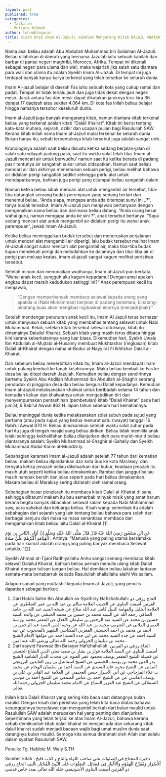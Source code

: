 ```yaml
---
layout: post
published: true
categories:
  - Tazkirah
  - Mutiara Hikmah
author: tehnoblequran
title: Kisah Unik Imam Al-Jazuli sebelum Mengarang Kitab DALAIL KHAIRAT
---
```


Nama asal beliau adalah Abu Abdullah Muhammad bin Sulaiman Al-Jazuli. Beliau dilahirkan di daerah yang bernama Jazulah iaitu sebuah kabilah dan barbar di pantai negeri maghribi, Morocco, Afrika. Tempat ini dikenali sebagai negeri para ulama dan wali, maka wajarlah jika salah satu diantara para wali dan ulama itu adalah Syeikh Imam Al-Jazuli. Di tempat ini juga terdapat banyak karya-karya terkenal yang telah tersebar ke seluruh dunia.

Imam Al-jazuli belajar di daerah Fas iaitu sebuah kota yang cukup ramai dan padat. Tempat ini tidak terlalu jauh dan juga tidak dekat dengan negeri mesir. Jarak antara fas dan mesir dapat dikatakan jaraknya kira-kira 36 derajat 17 daqiqah atau sekitar 4.064 km. Di kota fas inilah beliau belajar hingga namanya tersohor keseluruh dunia.

Imam al-Jazuli juga banyak mengarang kitab, namun diantara kitab terkenal beliau yang terkenal adalah kitab “Dalail Khairat”. Kitab ini berisi tentang kata-kata mutiara, sejarah, dzikir dan ucapan pujian bagi Rasulullah SAW. Kerana kitab inilah nama Imam al-Jazuli mulai terkenal ke seluruh dunia. Bukan hanya itu, sebab terbentuknya kitab tersebut juga adalah sangat unik.

Kronologinya adalah saat beliau disuatu ketika sedang berjalan-jalan di salah satu wilayah padang pasir, saat itu waktu solat telah tiba. Imam al-Jazuli mencari air untuk berwudhu' namun saat itu ketika berada di padang pasir tentunya air sangatlah sukar untuk didapatkan. Namun saat beliau mencari air dan akhirnya menemukan sebuah perigi, beliau melihat bahawa air didalam perigi sangatlah sedikit sehingga perlu alat untuk mendapatkannya, bahkan juga  perigi yang dijumpai beliau sangatlah dalam.

Namun ketika beliau sibuk mencari alat untuk mengambil air tersebut, tiba-tiba datanglah seorang budak perempuan yang sedang berlari dan menemui beliau. “Anda siapa, mengapa anda ada ditempat sunyi ini ..?”, tanya budak tersebut. Imam Al-Jazuli pun menjawab pertanyaan dengan mengenalkan nama beliau dan darimana beliau datang. “Anda orang besar wahai guru, namun mengapa anda ke sini ?”, anak tersebut bertanya. “Saya sedang mencari alat untuk mengambil air didalam perigi itu wahai anak perempuan”, jawab Imam Al-Jazuli.

Ketika beliau meninggalkan budak tersebut dan meneruskan perjalanan untuk mencari alat mengambil air diperigi, lalu budak tersebut melihat Imam Al-Jazuli sangat sukar mencari alat pengambil air, maka tiba-tiba budak itupun mendekati perigi dan meludahkan ke dalamnya dan tiba-tiba air di perigi pun meluap keatas, imam al-jazuli sangat kagum melihat peristiwa tersebut.

Setelah minum dan menunaikan wudhunya, Imam al-Jazuli pun berkata, “Wahai anak kecil, sungguh aku kagum kepadamu! Dengan amal apakah engkau dapat meraih kedudukan setinggi ini?” Anak perempuan kecil itu menjawab,

> “Dengan memperbanyak membaca selawat kepada orang yang apabila ia (Nabi Muhammad) berjalan di padang belantara, binatang-binatang buas akan mengibas-ngibaskan ekornya (menjadi jinak).”

Setelah mendengar penuturan anak kecil itu, Imam Al Jazuli terus bernazar untuk menyusun sebuah kitab yang membahas tentang selawat untuk Nabi Muhammad. Kelak, setelah kitab tersebut selesai ditulisnya, kitab itu dinamainya Dalailul Khairat. Sebuah kitab yang masih terus dibaca hingga kini kerana keberkatannya yang luar biasa. Dikemudian hari, Syeikh Uwais Ibn Abdullah al-Mujtabi al-Husainiy membuat Mukhtashar (ringkasan) kitab Dalail al-Khairat dengan nama al-Budur al-Nayyirat Fi Ikhtishar Dalail al-Khairat.

Dan sebelum beliau menerbitkan kitab itu, Imam al-Jazuli mendapat ilham untuk pulang kembali ke tanah kelahirannya. Maka beliau kembali ke Fas ke desa beliau ditepi daerah Jazulah. Kemudian beliau dengan sendirinnya bertemu Syeikh Abu Abdilah Muhammad Ibn Abdullah al-Shaghir seorang penduduk di pinggiran desa dan beliau berguru Dalail kepadanya. Kemudian Imam al-Jazuli melaksanakan khalwat untuk beribadah selama 14 tahun dan kemudian keluar dan khalwatnya untuk mengabdikan diri dan menyempurnakan pentashihan (pembetulan) kitab “Dalail Khairat” pada hari jum’at, 6 Rabi’ul Awwal 862 H. lapan tahun sebelum hari kematiannya.

Beliau meninggal dunia ketika melaksanakan solat subuh pada sujud yang pertama (atau pada sujud yang kedua menurut satu riwayat) tanggal 16 Rabi’ul Awwal 870 H. Beliau dimakamkan setelah waktu solat zuhur pada hari itu juga di tengah masjid yang beliau dirikan. Beliau tidak memiliki anak lelaki sehingga kekhalifahan beliau dilanjutkan oleh para murid-murid beliau diantaranya adalah: Syeikh Muhammad al-Shaghir al-Sahaliy dan Syeikh Muhammad Abdul Karim al-Mundziriy.

Sebahagian karamah Imam al-Jazuli adalah setelah 77 tahun dari kematian beliau, makam beliau dipindahkan dari kota Sus ke kota Marakisy, dan ternyata ketika jenazah beliau dikeluarkan dari kubur, keadaan jenazah itu masih utuh seperti ketika beliau dimakamkan. Rambut dan janggut beliau masih nampak bersih dan jelas seperti pada hari beliau dimakamkan. Makam beliau di Marakisy sering diziarahi oleh ramai orang.

Sebahagian besar penziarah itu membaca kitab Dalail al-Khairat di sana, sehingga diharumi makam itu bau semerbak minyak misik yang amat harum kerana begitu banyak dibacakan selawat salam kepada Nabi Muhammad saw, para sahabat dan keluarga beliau. Kisah wangi semerbak itu adalah sebahagian dari sejarah yang lain tentang beliau bahawa para soleh dari berbagai penjuru dari masa ke masa senantiasa membaca dan mengamalkan kitab beliau iaitu Dalail al-Khairat.[1]

عَنِ ابْنِ مَسْعُودٍ رَضِيَ اللهُ عَنْهُ قَالَ قَالَ صَلَّى اللهُ عَلَيْهِ وَسَلَّمَ إِنَّ أَوْلَى النَّاسِ بِي يَوْمَ الْقِيَامَةِ أَكْثَرُهُمْ عَلَيَّ صَلاةً .
Artinya: “Manusia yang paling utama bersamaku pada hari kiamat adalah orang yang paling banyak membaca Selawat untukku.”[2]

Syeikh Ahmad at-Tijani Radhiyallahu Anhu sangat senang membaca kitab selawat Dalailul Khairat, bahkan beliau pernah menulis ulang kitab Dalail Khairat dengan tulisan tangan beliau. Hal demikian beliau lakukan lantaran semata-mata bertabarruk kepada Rasulullah shallallahu alaihi Wa sallam.

Adapun sanad yang muttashil kepada Imam al-Jazuli, yang penulis dapatkan sebagai berikut:

1. Dari Habib Salim Bin Abdullah as-Syathiriy Hafizhahullah:
الحاج رزقي ذو القرنين أصمت البتاوي عن الحبيب العلامة سالم بن عبد الله بن عمر الشاطري عن العلامة الجليل والفهامة النبيل كامل عبد الله صلاح عن شيخه السيد عبد الله بن حامد الصافي رحمه الله عن السيد محمد بن حسين بن محمد الحبشي عن والده السيد حسين بن محمد عن السيد عبد الرحمن بن سليمان الأهدل عن المعمر محمد بن سنا العمري الفلاني عن الشريف محمد بن عبد الله عن وجيه الدين السيد عبد الرحمن بن احمد بن محمد بن احمد الحسيني المغربي المكناسي الشهير بالمحجوب عن ابيه السيد احمد عن جده السيد محمد عن ابي جده السيد احمد عن مؤلفها الإمام الشيخ محمد بن سليمان الجزولي رحمه الله تعالى ورضي الله عنه أمين .
2. Dari sayyid Fawwaz Bin Bassyar Hafizhahullah:
الحاج رزقي ذو القرنين أصمت البتاوي عن السيد العلامة فواز بن بشار بن سعيد محي الدين الطباع الحسني عن فضيلة الشيخ المعمر يوسف محمود عمر العتوم عن محدث الديار الشامية الشيخ بدر الدين محمد بن يوسف الحسني عن الشيخ اسماعيل بن زين العابدين البرزنجي المدني عن الشيخ محمد عابد السندي عن السيد أحمد بن سليمان الهجام عن محمد ب علاء المزجاجي عن أبي الأسرار حسن العجيمي عن العلامة عبد القادر بن علي بن يوسف الفاسي عن عن الشيخ أحمد بن عباس الصمعي عن الشيخ أحمد بن موسى السملالي عن الشيخ عبد العزيز السباع عن الامام محمد سليمان الجزولي رحمه الله تعالى.

Inilah kitab Dalail Khairat yang sering kita baca saat datangnya bulan maulid. Dengan kisah dan peristiwa yang telah kita baca diatas bahawa sesungguhnya berselawat dan mengambil berkah dari bulan maulid untuk Rasulullah SAW adalah merupakan hal yang penting dan dianjurkan. Sepertimana yang telah terjadi ke atas Imam Al-Jazuli, bahawa kerana sebab demikianlah kitab dalail khairat ini menjadi ada dan sekarang kitab dalail khairat sudah menjadi bacaan wajib bagi umat muslim dunia saat datangnya bulan maulid. Semoga kita semua dirahmati oleh Allah dan selalu dalam syafaat Rasulullah SAW. 

Penulis: 
Tg. Habibie M. Waly S.TH

Sumber kitab :
ذخيرة المحتاج في الصلوات على صاحب اللواء والتاج
و
كتاب فَاتِحُ اْلأَسْرَارِ وَمُفَرِّجُ الْهُمُوْمِ وَاْلأَغْيَار فِي فَضَائِل ِ الصَلَوَات عَلَى النَّبِيّ الْمُخْتَار
تأليف
الحاج رزقي ذو القرنين أصمت البتاوي الأندونيسي
جلله الله تعالى بمدد خاص قدسي
